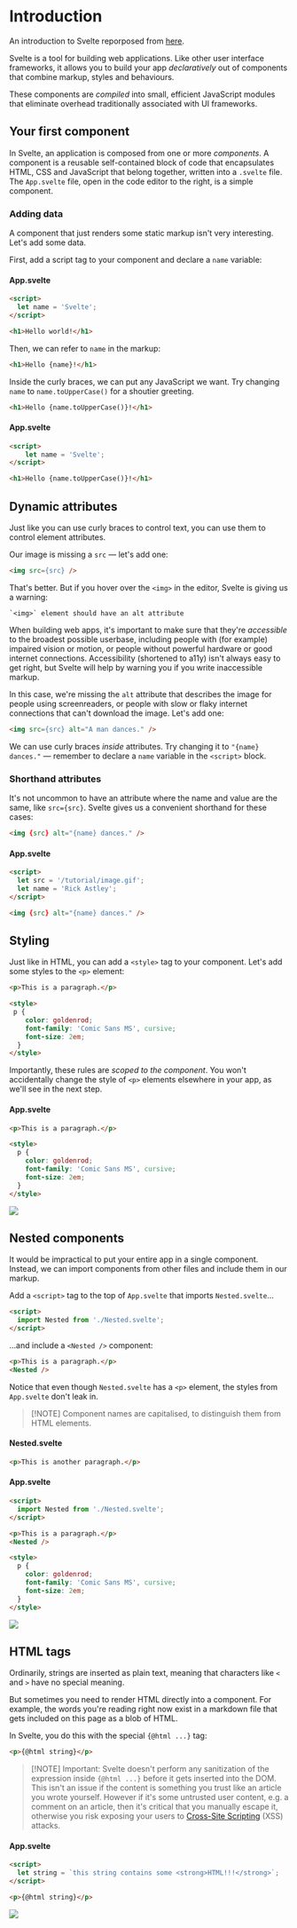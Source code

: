 # Introduction

An introduction to Svelte reporposed from [here](https://svelte.dev/tutorial/svelte/welcome-to-svelte).


Svelte is a tool for building web applications. Like other user interface frameworks, it allows you to build your app _declaratively_ out of components that combine markup, styles and behaviours.

These components are _compiled_ into small, efficient JavaScript modules that eliminate overhead traditionally associated with UI frameworks.

## Your first component

In Svelte, an application is composed from one or more _components_. A component is a reusable self-contained block of code that encapsulates HTML, CSS and JavaScript that belong together, written into a `.svelte` file. The `App.svelte` file, open in the code editor to the right, is a simple component.

### Adding data

A component that just renders some static markup isn't very interesting. Let's add some data.

First, add a script tag to your component and declare a `name` variable:

#### App.svelte

~~~html
<script>
  let name = 'Svelte';
</script>

<h1>Hello world!</h1>
~~~

Then, we can refer to `name` in the markup:

~~~html
<h1>Hello {name}!</h1>
~~~

Inside the curly braces, we can put any JavaScript we want. Try changing `name` to `name.toUpperCase()` for a shoutier greeting.

~~~html
<h1>Hello {name.toUpperCase()}!</h1>
~~~

#### App.svelte

~~~html
<script>
	let name = 'Svelte';
</script>

<h1>Hello {name.toUpperCase()}!</h1>
~~~


## Dynamic attributes


Just like you can use curly braces to control text, you can use them to control element attributes.

Our image is missing a `src` — let's add one:

~~~html
<img src={src} />
~~~

That's better. But if you hover over the `<img>` in the editor, Svelte is giving us a warning:

~~~
`<img>` element should have an alt attribute
~~~

When building web apps, it's important to make sure that they're _accessible_ to the broadest possible userbase, including people with (for example) impaired vision or motion, or people without powerful hardware or good internet connections. Accessibility (shortened to a11y) isn't always easy to get right, but Svelte will help by warning you if you write inaccessible markup.

In this case, we're missing the `alt` attribute that describes the image for people using screenreaders, or people with slow or flaky internet connections that can't download the image. Let's add one:

~~~html
<img src={src} alt="A man dances." />
~~~

We can use curly braces _inside_ attributes. Try changing it to `"{name} dances."` — remember to declare a `name` variable in the `<script>` block.

### Shorthand attributes

It's not uncommon to have an attribute where the name and value are the same, like `src={src}`. Svelte gives us a convenient shorthand for these cases:

~~~html
<img {src} alt="{name} dances." />
~~~

#### App.svelte

~~~html
<script>
  let src = '/tutorial/image.gif';
  let name = 'Rick Astley';
</script>

<img {src} alt="{name} dances." />
~~~

## Styling

Just like in HTML, you can add a `<style>` tag to your component. Let's add some styles to the `<p>` element:

~~~html
<p>This is a paragraph.</p>

<style>
 p {
    color: goldenrod;
    font-family: 'Comic Sans MS', cursive;
    font-size: 2em;
  }
</style>
~~~

Importantly, these rules are _scoped to the component_. You won't accidentally change the style of `<p>` elements elsewhere in your app, as we'll see in the next step.

#### App.svelte

~~~html
<p>This is a paragraph.</p>

<style>
  p {
    color: goldenrod;
    font-family: 'Comic Sans MS', cursive;
    font-size: 2em;
  }
</style>
~~~

![](img/00.png)

## Nested components

It would be impractical to put your entire app in a single component. Instead, we can import components from other files and include them in our markup.

Add a `<script>` tag to the top of `App.svelte` that imports `Nested.svelte`...

~~~html
<script>
  import Nested from './Nested.svelte';
</script>
~~~

...and include a `<Nested />` component:

~~~html
<p>This is a paragraph.</p>
<Nested />
~~~

Notice that even though `Nested.svelte` has a `<p>` element, the styles from `App.svelte` don't leak in.

> [!NOTE] Component names are capitalised, to distinguish them from HTML elements.

#### Nested.svelte

~~~html
<p>This is another paragraph.</p>
~~~

#### App.svelte

~~~html
<script>
  import Nested from './Nested.svelte';
</script>

<p>This is a paragraph.</p>
<Nested />

<style>
  p {
    color: goldenrod;
    font-family: 'Comic Sans MS', cursive;
    font-size: 2em;
  }
</style>
~~~

![](img/01.png)


## HTML tags

Ordinarily, strings are inserted as plain text, meaning that characters like `<` and `>` have no special meaning.

But sometimes you need to render HTML directly into a component. For example, the words you're reading right now exist in a markdown file that gets included on this page as a blob of HTML.

In Svelte, you do this with the special `{@html ...}` tag:

~~~html
<p>{@html string}</p>
~~~

> [!NOTE] Important: Svelte doesn't perform any sanitization of the expression inside `{@html ...}` before it gets inserted into the DOM. This isn't an issue if the content is something you trust like an article you wrote yourself. However if it's some untrusted user content, e.g. a comment on an article, then it's critical that you manually escape it, otherwise you risk exposing your users to <a href="https://owasp.org/www-community/attacks/xss/" target="_blank">Cross-Site Scripting</a> (XSS) attacks.


#### App.svelte

~~~html
<script>
  let string = `this string contains some <strong>HTML!!!</strong>`;
</script>

<p>{@html string}</p>
~~~

![](img/02.png)

